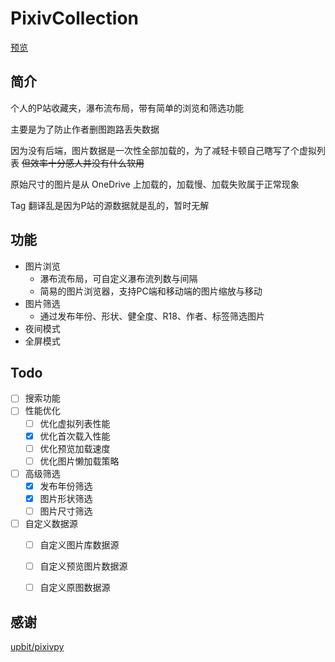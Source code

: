# PixivCollection

[预览](https://pixiv.orilight.top/)

## 简介

个人的P站收藏夹，瀑布流布局，带有简单的浏览和筛选功能

主要是为了防止作者删图跑路丢失数据

因为没有后端，图片数据是一次性全部加载的，为了减轻卡顿自己瞎写了个虚拟列表 ~~但效率十分感人并没有什么软用~~

原始尺寸的图片是从 OneDrive 上加载的，加载慢、加载失败属于正常现象

Tag 翻译乱是因为P站的源数据就是乱的，暂时无解

## 功能

- 图片浏览
  - 瀑布流布局，可自定义瀑布流列数与间隔
  - 简易的图片浏览器，支持PC端和移动端的图片缩放与移动
- 图片筛选
  - 通过发布年份、形状、健全度、R18、作者、标签筛选图片
- 夜间模式
- 全屏模式

## Todo

- [ ] 搜索功能
- [ ] 性能优化
  - [ ] 优化虚拟列表性能
  - [x] 优化首次载入性能
  - [ ] 优化预览加载速度
  - [ ] 优化图片懒加载策略

- [ ] 高级筛选
  - [x] 发布年份筛选
  - [x] 图片形状筛选
  - [ ] 图片尺寸筛选

- [ ] 自定义数据源
  - [ ] 自定义图片库数据源
  - [ ] 自定义预览图片数据源
  - [ ] 自定义原图数据源


## 感谢

[upbit/pixivpy](https://github.com/upbit/pixivpy)
